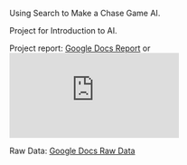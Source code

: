 Using Search to Make a Chase Game AI.

Project for Introduction to AI.

Project report:
[Google Docs Report](https://docs.google.com/document/d/1ZJfGkojzP0Vd_Pqn_8KvVo6u_j9C-wN81WYZR_CWV-Y/edit?usp=sharing)
or
![GitHub Report](https://github.com/brusci/BestSearchEver/blob/master/report.pdf)

Raw Data:
[Google Docs Raw Data](https://docs.google.com/spreadsheets/d/1gNuH1RAaLoITcfJkVekY459r_T5w05fpNB6Id0K7ZiQ/edit?usp=sharing)
